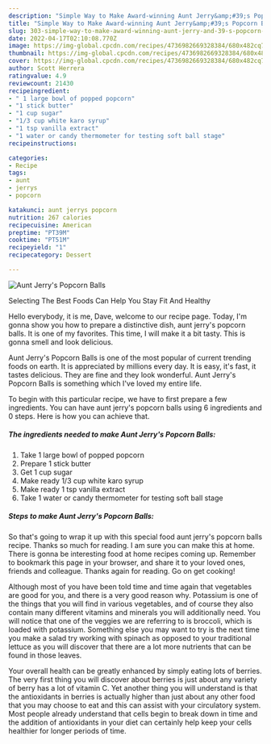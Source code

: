 ```yaml
---
description: "Simple Way to Make Award-winning Aunt Jerry&amp;#39;s Popcorn Balls"
title: "Simple Way to Make Award-winning Aunt Jerry&amp;#39;s Popcorn Balls"
slug: 303-simple-way-to-make-award-winning-aunt-jerry-and-39-s-popcorn-balls
date: 2022-04-17T02:10:08.770Z
image: https://img-global.cpcdn.com/recipes/4736982669328384/680x482cq70/aunt-jerrys-popcorn-balls-recipe-main-photo.jpg
thumbnail: https://img-global.cpcdn.com/recipes/4736982669328384/680x482cq70/aunt-jerrys-popcorn-balls-recipe-main-photo.jpg
cover: https://img-global.cpcdn.com/recipes/4736982669328384/680x482cq70/aunt-jerrys-popcorn-balls-recipe-main-photo.jpg
author: Scott Herrera
ratingvalue: 4.9
reviewcount: 21430
recipeingredient:
- " 1 large bowl of popped popcorn"
- "1 stick butter"
- "1 cup sugar"
- "1/3 cup white karo syrup"
- "1 tsp vanilla extract"
- "1 water or candy thermometer for testing soft ball stage"
recipeinstructions:

categories:
- Recipe
tags:
- aunt
- jerrys
- popcorn

katakunci: aunt jerrys popcorn 
nutrition: 267 calories
recipecuisine: American
preptime: "PT39M"
cooktime: "PT51M"
recipeyield: "1"
recipecategory: Dessert

---
```



![Aunt Jerry&#39;s Popcorn Balls](https://img-global.cpcdn.com/recipes/4736982669328384/680x482cq70/aunt-jerrys-popcorn-balls-recipe-main-photo.jpg)

Selecting The Best Foods Can Help You Stay Fit And Healthy

Hello everybody, it is me, Dave, welcome to our recipe page. Today, I'm gonna show you how to prepare a distinctive dish, aunt jerry&#39;s popcorn balls. It is one of my favorites. This time, I will make it a bit tasty. This is gonna smell and look delicious.

Aunt Jerry&#39;s Popcorn Balls is one of the most popular of current trending foods on earth. It is appreciated by millions every day. It is easy, it's fast, it tastes delicious. They are fine and they look wonderful. Aunt Jerry&#39;s Popcorn Balls is something which I've loved my entire life.




To begin with this particular recipe, we have to first prepare a few ingredients. You can have aunt jerry&#39;s popcorn balls using 6 ingredients and 0 steps. Here is how you can achieve that.

<!--inarticleads1-->

##### The ingredients needed to make Aunt Jerry&#39;s Popcorn Balls:

1. Take  1 large bowl of popped popcorn
1. Prepare 1 stick butter
1. Get 1 cup sugar
1. Make ready 1/3 cup white karo syrup
1. Make ready 1 tsp vanilla extract
1. Take 1 water or candy thermometer for testing soft ball stage




<!--inarticleads2-->

##### Steps to make Aunt Jerry&#39;s Popcorn Balls:





So that's going to wrap it up with this special food aunt jerry&#39;s popcorn balls recipe. Thanks so much for reading. I am sure you can make this at home. There is gonna be interesting food at home recipes coming up. Remember to bookmark this page in your browser, and share it to your loved ones, friends and colleague. Thanks again for reading. Go on get cooking!

Although most of you have been told time and time again that vegetables are good for you, and there is a very good reason why. Potassium is one of the things that you will find in various vegetables, and of course they also contain many different vitamins and minerals you will additionally need. You will notice that one of the veggies we are referring to is broccoli, which is loaded with potassium. Something else you may want to try is the next time you make a salad try working with spinach as opposed to your traditional lettuce as you will discover that there are a lot more nutrients that can be found in those leaves.

Your overall health can be greatly enhanced by simply eating lots of berries. The very first thing you will discover about berries is just about any variety of berry has a lot of vitamin C. Yet another thing you will understand is that the antioxidants in berries is actually higher than just about any other food that you may choose to eat and this can assist with your circulatory system. Most people already understand that cells begin to break down in time and the addition of antioxidants in your diet can certainly help keep your cells healthier for longer periods of time.
